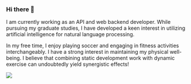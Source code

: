 ### Hi there 👋
I am currently working as an API and web backend developer. While pursuing my graduate studies, I have developed a keen interest in utilizing artificial intelligence for natural language processing.

In my free time, I enjoy playing soccer and engaging in fitness activities interchangeably. 
I have a strong interest in maintaining my physical well-being. 
I believe that combining static development work with dynamic exercise can undoubtedly yield synergistic effects!

<a href="https://techbrad.tistory.com" target="_blank"><img src="https://img.shields.io/badge/Blog-000000?style=flat-square&logo=tistory&logoColor=white"/></a>

<!--
**bcmin1018/bcmin1018** is a ✨ _special_ ✨ repository because its `README.md` (this file) appears on your GitHub profile.

Here are some ideas to get you started:

- 🔭 I’m currently working on ...
- 🌱 I’m currently learning ...
- 👯 I’m looking to collaborate on ...
- 🤔 I’m looking for help with ...
- 💬 Ask me about ...
- 📫 How to reach me: ...
- 😄 Pronouns: ...
- ⚡ Fun fact: ...
-->
